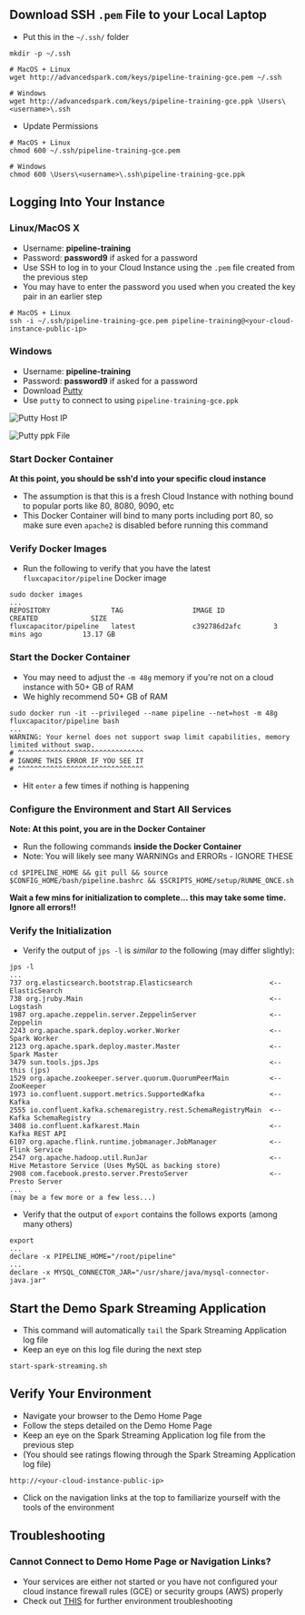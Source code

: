 ## Download SSH `.pem` File to your Local Laptop
* Put this in the `~/.ssh/` folder
```
mkdir -p ~/.ssh

# MacOS + Linux
wget http://advancedspark.com/keys/pipeline-training-gce.pem ~/.ssh

# Windows
wget http://advancedspark.com/keys/pipeline-training-gce.ppk \Users\<username>\.ssh
```

* Update Permissions
```
# MacOS + Linux
chmod 600 ~/.ssh/pipeline-training-gce.pem

# Windows
chmod 600 \Users\<username>\.ssh\pipeline-training-gce.ppk
```

## Logging Into Your Instance
### Linux/MacOS X
* Username: **pipeline-training**
* Password: **password9** if asked for a password
* Use SSH to log in to your Cloud Instance using the `.pem` file created from the previous step
* You may have to enter the password you used when you created the key pair in an earlier step 
```
# MacOS + Linux
ssh -i ~/.ssh/pipeline-training-gce.pem pipeline-training@<your-cloud-instance-public-ip>
```

### Windows
* Username: **pipeline-training**
* Password: **password9** if asked for a password
* Download [Putty](https://the.earth.li/~sgtatham/putty/latest/x86/putty.exe) 
* Use `putty` to connect to <your-cloud-instance-ip> using `pipeline-training-gce.ppk` 

![Putty Host IP](http://advancedspark.com/img/putty-1.png)

![Putty ppk File](http://advancedspark.com/img/putty-2.png)

### Start Docker Container

**At this point, you should be ssh'd into your specific cloud instance**

* The assumption is that this is a fresh Cloud Instance with nothing bound to popular ports like 80, 8080, 9090, etc
* This Docker Container will bind to many ports including port 80, so make sure even `apache2` is disabled before running this command

### Verify Docker Images
* Run the following to verify that you have the latest `fluxcapacitor/pipeline` Docker image
```
sudo docker images
...
REPOSITORY               TAG                 IMAGE ID            CREATED             SIZE
fluxcapacitor/pipeline   latest              c392786d2afc        3 mins ago          13.17 GB
```

### Start the Docker Container
* You may need to adjust the `-m 48g` memory if you're not on a cloud instance with 50+ GB of RAM
* We highly recommend 50+ GB of RAM
```
sudo docker run -it --privileged --name pipeline --net=host -m 48g fluxcapacitor/pipeline bash
...
WARNING: Your kernel does not support swap limit capabilities, memory limited without swap.
# ^^^^^^^^^^^^^^^^^^^^^^^^^^^^^^^
# IGNORE THIS ERROR IF YOU SEE IT
# ^^^^^^^^^^^^^^^^^^^^^^^^^^^^^^^
```
* Hit `enter` a few times if nothing is happening

### Configure the Environment and Start All Services

**Note:  At this point, you are in the Docker Container**

* Run the following commands **inside the Docker Container**
* Note:  You will likely see many WARNINGs and ERRORs - IGNORE THESE
```
cd $PIPELINE_HOME && git pull && source $CONFIG_HOME/bash/pipeline.bashrc && $SCRIPTS_HOME/setup/RUNME_ONCE.sh
```

**Wait a few mins for initialization to complete...  this may take some time.**
**Ignore all errors!!**

### Verify the Initialization
* Verify the output of `jps -l` is *similar to* the following (may differ slightly):
```
jps -l
...
737 org.elasticsearch.bootstrap.Elasticsearch                   <-- ElasticSearch
738 org.jruby.Main                                              <-- Logstash
1987 org.apache.zeppelin.server.ZeppelinServer                  <-- Zeppelin
2243 org.apache.spark.deploy.worker.Worker                      <-- Spark Worker
2123 org.apache.spark.deploy.master.Master                      <-- Spark Master
3479 sun.tools.jps.Jps                                          <-- this (jps)
1529 org.apache.zookeeper.server.quorum.QuorumPeerMain          <-- ZooKeeper
1973 io.confluent.support.metrics.SupportedKafka                <-- Kafka
2555 io.confluent.kafka.schemaregistry.rest.SchemaRegistryMain  <-- Kafka SchemaRegistry
3408 io.confluent.kafkarest.Main                                <-- Kafka REST API
6107 org.apache.flink.runtime.jobmanager.JobManager             <-- Flink Service
2547 org.apache.hadoop.util.RunJar                              <-- Hive Metastore Service (Uses MySQL as backing store)
2908 com.facebook.presto.server.PrestoServer                    <-- Presto Server
...
(may be a few more or a few less...)
```

* Verify that the output of `export` contains the follows exports (among many others)
```
export
...
declare -x PIPELINE_HOME="/root/pipeline"
...
declare -x MYSQL_CONNECTOR_JAR="/usr/share/java/mysql-connector-java.jar"
```
## Start the Demo Spark Streaming Application
* This command will automatically `tail` the Spark Streaming Application log file
* Keep an eye on this log file during the next step
```
start-spark-streaming.sh
```

## Verify Your Environment
* Navigate your browser to the Demo Home Page
* Follow the steps detailed on the Demo Home Page
* Keep an eye on the Spark Streaming Application log file from the previous step
* (You should see ratings flowing through the Spark Streaming Application log file)
```
http://<your-cloud-instance-public-ip>
```
* Click on the navigation links at the top to familiarize yourself with the tools of the environment

## Troubleshooting
### Cannot Connect to Demo Home Page or Navigation Links?
* Your services are either not started or you have not configured your cloud instance firewall rules (GCE) or security groups (AWS) properly
* Check out [THIS](https://github.com/fluxcapacitor/pipeline/wiki/Troubleshooting-Environment) for further environment troubleshooting
